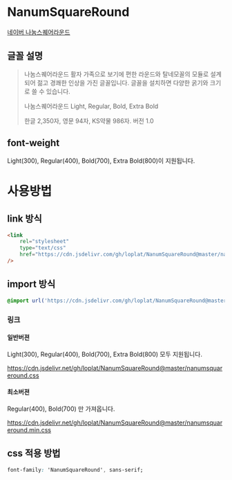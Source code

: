 # NanumSquareRound

[네이버 나눔스퀘어라운드](https://hangeul.naver.com/2021/fonts/nanum)

## 글꼴 설명

> 나눔스퀘어라운드 활자 가족으로 보기에 편한 라운드와 탈네모꼴의 모듈로 설계되어 젊고 경쾌한 인상을 가진 글꼴입니다. 글꼴을 설치하면 다양한 굵기와 크기로 쓸 수 있습니다.
>
> 나눔스퀘어라운드 Light, Regular, Bold, Extra Bold
>
> 한글 2,350자, 영문 94자, KS약물 986자. 버전 1.0

## font-weight

Light(300), Regular(400), Bold(700), Extra Bold(800)이 지원됩니다.

# 사용방법

## link 방식

```html
<link
	rel="stylesheet"
	type="text/css"
	href="https://cdn.jsdelivr.com/gh/loplat/NanumSquareRound@master/nanumsquareround.min.css"
/>
```

## import 방식

```css
@import url('https://cdn.jsdelivr.com/gh/loplat/NanumSquareRound@master/nanumsquareround.min.css');
```

### 링크

#### 일반버젼

Light(300), Regular(400), Bold(700), Extra Bold(800) 모두 지원됩니다.

https://cdn.jsdelivr.net/gh/loplat/NanumSquareRound@master/nanumsquareround.css

#### 최소버젼

Regular(400), Bold(700) 만 가져옵니다.

https://cdn.jsdelivr.net/gh/loplat/NanumSquareRound@master/nanumsquareround.min.css

## css 적용 방법

```css
font-family: 'NanumSquareRound', sans-serif;
```
